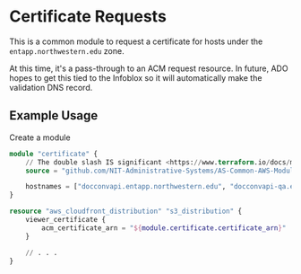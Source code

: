 # Certificate Requests
This is a common module to request a certificate for hosts under the `entapp.northwestern.edu` zone.

At this time, it's a pass-through to an ACM request resource. In future, ADO hopes to get this tied to the Infoblox so it will automatically make the validation DNS record.

## Example Usage
Create a module

```terraform
module "certificate" {
    // The double slash IS significant <https://www.terraform.io/docs/modules/sources.html#modules-in-package-sub-directories>
    source = "github.com/NIT-Administrative-Systems/AS-Common-AWS-Modules//host_with_cert"

    hostnames = ["docconvapi.entapp.northwestern.edu", "docconvapi-qa.entapp.northwestern.edu", "docconvapi-qa.entapp.northwestern.edu"]
}

resource "aws_cloudfront_distribution" "s3_distribution" {
    viewer_certificate {
        acm_certificate_arn = "${module.certificate.certificate_arn}"
    }

    // . . .
}
```